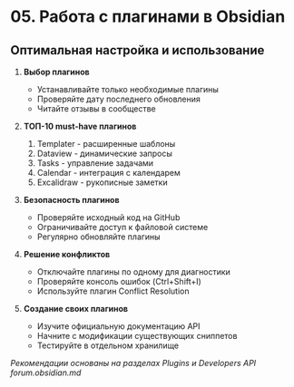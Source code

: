 # 05. Работа с плагинами в Obsidian

## Оптимальная настройка и использование

1. **Выбор плагинов**
   - Устанавливайте только необходимые плагины
   - Проверяйте дату последнего обновления
   - Читайте отзывы в сообществе

2. **ТОП-10 must-have плагинов**
   1. Templater - расширенные шаблоны
   2. Dataview - динамические запросы
   3. Tasks - управление задачами
   4. Calendar - интеграция с календарем
   5. Excalidraw - рукописные заметки

3. **Безопасность плагинов**
   - Проверяйте исходный код на GitHub
   - Ограничивайте доступ к файловой системе
   - Регулярно обновляйте плагины

4. **Решение конфликтов**
   - Отключайте плагины по одному для диагностики
   - Проверяйте консоль ошибок (Ctrl+Shift+I)
   - Используйте плагин Conflict Resolution

5. **Создание своих плагинов**
   - Изучите официальную документацию API
   - Начните с модификации существующих сниппетов
   - Тестируйте в отдельном хранилище

*Рекомендации основаны на разделах Plugins и Developers API forum.obsidian.md*